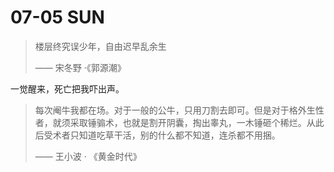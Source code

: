# 07-05 SUN

> 楼层终究误少年，自由迟早乱余生
>
> —— 宋冬野 ·《郭源潮》





一觉醒来，死亡把我吓出声。





> 每次阉牛我都在场。对于一般的公牛，只用刀割去即可。但是对于格外生性者，就须采取锤骟术，也就是割开阴囊，掏出睾丸，一木锤砸个稀烂。从此后受术者只知道吃草干活，别的什么都不知道，连杀都不用捆。
>
> —— 王小波 · 《黄金时代》

